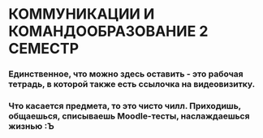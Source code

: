 # КОММУНИКАЦИИ И КОМАНДООБРАЗОВАНИЕ 2 СЕМЕСТР

### Единственное, что можно здесь оставить - это рабочая тетрадь, в которой также есть ссылочка на видеовизитку.
### Что касается предмета, то это чисто чилл. Приходишь, общаешься, списываешь Moodle-тесты, наслаждаешься жизнью :Ъ 